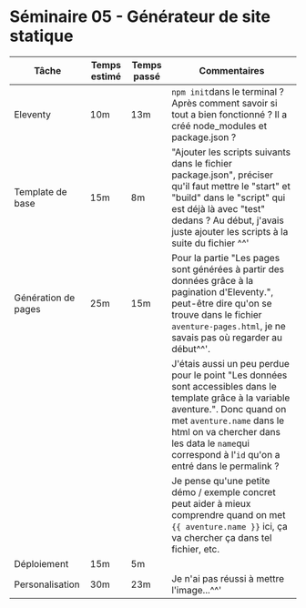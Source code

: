 # Séminaire 05 - Générateur de site statique

| Tâche               | Temps estimé | Temps passé | Commentaires                                                                                                                                                                                                                                                            |
| ------------------- | ------------ | ----------- | ----------------------------------------------------------------------------------------------------------------------------------------------------------------------------------------------------------------------------------------------------------------------- |
| Eleventy            | 10m          | 13m         | `npm init`dans le terminal ? Après comment savoir si tout a bien fonctionné ? Il a créé node_modules et package.json ?                                                                                                                                                  |
| Template de base    | 15m          | 8m          | "Ajouter les scripts suivants dans le fichier package.json", préciser qu'il faut mettre le "start" et "build" dans le "script" qui est déjà là avec "test" dedans ? Au début, j'avais juste ajouter les scripts à la suite du fichier ^^'                               |
| Génération de pages | 25m          | 15m         | Pour la partie "Les pages sont générées à partir des données grâce à la pagination d'Eleventy.", peut-être dire qu'on se trouve dans le fichier `aventure-pages.html`, je ne savais pas où regarder au début^^'.                                                        |
|                     |              |             | J'étais aussi un peu perdue pour le point "Les données sont accessibles dans le template grâce à la variable aventure.". Donc quand on met `aventure.name` dans le html on va chercher dans les data le `name`qui correspond à l'`id` qu'on a entré dans le permalink ? |
|                     |              |             | Je pense qu'une petite démo / exemple concret peut aider à mieux comprendre quand on met `{{ aventure.name }}` ici, ça va chercher ça dans tel fichier, etc.                                                                                                            |
| Déploiement         | 15m          | 5m          |                                                                                                                                                                                                                                                                         |
| Personalisation     | 30m          | 23m         | Je n'ai pas réussi à mettre l'image...^^'                                                                                                                                                                                                                               |
